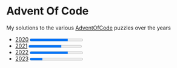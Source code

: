 # Advent Of Code

My solutions to the various [AdventOfCode](https://adventofcode.com/) puzzles over the years

- [2020](2020/README.md) <progress value="36" max="50" /> - A C# project, since that's what I use at work
- [2021](2021/ReadMe.md) <progress value="31" max="50" /> - A Jupyter Notebook, trying to improve my Python
- [2022](2022/README.md) <progress value="36" max="50" /> - A Processing project with a focus on visualisation
- [2023](2023/README.md) <progress value="12" max="50" /> - A chance to learn F#